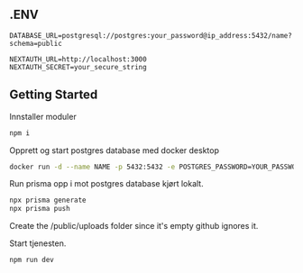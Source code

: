 ## .ENV

```env
DATABASE_URL=postgresql://postgres:your_password@ip_address:5432/name?schema=public

NEXTAUTH_URL=http://localhost:3000
NEXTAUTH_SECRET=your_secure_string
```

## Getting Started

Innstaller moduler

```bash
npm i
```

Opprett og start postgres database med docker desktop

```bash
docker run -d --name NAME -p 5432:5432 -e POSTGRES_PASSWORD=YOUR_PASSWORD postgres
```

Run prisma opp i mot postgres database kjørt lokalt.

```bash
npx prisma generate
npx prisma push
```

Create the /public/uploads folder since it's empty github ignores it.

Start tjenesten.

```bash
npm run dev
```
